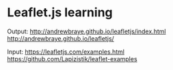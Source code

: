 Leaflet.js learning
=====
Output: http://andrewbraye.github.io/leafletjs/index.html
http://andrewbraye.github.io/leafletjs/

Input: https://leafletjs.com/examples.html
https://github.com/Lapizistik/leaflet-examples
